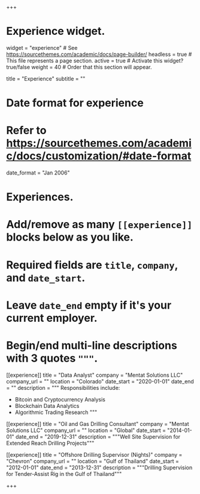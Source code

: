 +++
# Experience widget.
widget = "experience"  # See https://sourcethemes.com/academic/docs/page-builder/
headless = true  # This file represents a page section.
active = true  # Activate this widget? true/false
weight = 40  # Order that this section will appear.

title = "Experience"
subtitle = ""

# Date format for experience
#   Refer to https://sourcethemes.com/academic/docs/customization/#date-format
date_format = "Jan 2006"

# Experiences.
#   Add/remove as many `[[experience]]` blocks below as you like.
#   Required fields are `title`, `company`, and `date_start`.
#   Leave `date_end` empty if it's your current employer.
#   Begin/end multi-line descriptions with 3 quotes `"""`.
[[experience]]
  title = "Data Analyst"
  company = "Mentat Solutions LLC"
  company_url = ""
  location = "Colorado"
  date_start = "2020-01-01"
  date_end = ""
  description = """
  Responsibilities include:
  
  * Bitcoin and Cryptocurrency Analysis
  * Blockchain Data Analytics
  * Algorithmic Trading Research
  """

[[experience]]
  title = "Oil and Gas Drilling Consultant"
  company = "Mentat Solutions LLC"
  company_url = ""
  location = "Global"
  date_start = "2014-01-01"
  date_end = "2019-12-31"
  description = """Well Site Supervision for Extended Reach Drilling Projects"""
  
  [[experience]]
  title = "Offshore Drilling Supervisor (Nights)"
  company = "Chevron"
  company_url = ""
  location = "Gulf of Thailand"
  date_start = "2012-01-01"
  date_end = "2013-12-31"
  description = """Drilling Supervision for Tender-Assist Rig in the Gulf of Thailand"""

+++
